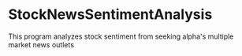# StockNewsSentimentAnalysis
This program analyzes stock sentiment from seeking alpha's multiple market news outlets
